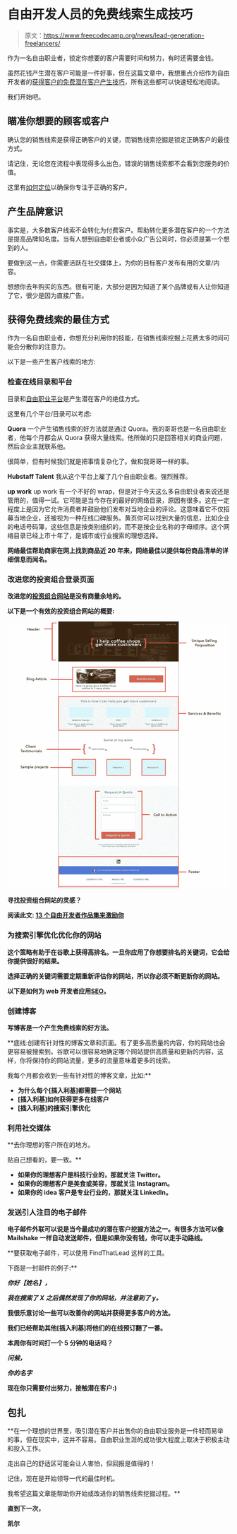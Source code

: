 # 自由开发人员的免费线索生成技巧

> 原文：<https://www.freecodecamp.org/news/lead-generation-freelancers/>

作为一名自由职业者，锁定你想要的客户需要时间和努力，有时还需要金钱。

虽然花钱产生潜在客户可能是一件好事，但在这篇文章中，我想重点介绍作为自由开发者的[获得客户的免费潜在客户产生技巧](https://studywebdevelopment.com/how-to-get-clients-freelance-developer.html)，所有这些都可以快速轻松地阅读。

我们开始吧。

## 瞄准你想要的顾客或客户

确认您的销售线索是获得正确客户的关键，而销售线索挖掘是锁定正确客户的最佳方式。

请记住，无论您在流程中表现得多么出色，错误的销售线索都不会看到您服务的价值。

这里有[如何定位](https://studywebdevelopment.com/niche.html)以确保你专注于正确的客户。

## 产生品牌意识

事实是，大多数客户线索不会转化为付费客户。帮助转化更多潜在客户的一个方法是提高品牌知名度。当有人想到自由职业者或小众广告公司时，你必须是第一个想到的人。

要做到这一点，你需要活跃在社交媒体上，为你的目标客户发布有用的文章/内容。

想想你去年购买的东西。很有可能，大部分是因为知道了某个品牌或有人让你知道了它，很少是因为直接广告。

## 获得免费线索的最佳方式

作为一名自由职业者，你想充分利用你的技能，在销售线索挖掘上花费太多时间可能会分散你的注意力。

以下是一些产生客户线索的地方:

### 检查在线目录和平台

目录和[自由职业平台](https://dev.to/study_web_dev/here-are-10-freelancing-websites-to-find-clients-2d86)是产生潜在客户的绝佳方式。

这里有几个平台/目录可以考虑:

**Quora**
一个产生销售线索的好方法就是通过 Quora。我的哥哥也是一名自由职业者，他每个月都会从 Quora 获得大量线索。他所做的只是回答相关的商业问题，然后企业主就联系他。

很简单，但有时候我们就是把事情复杂化了。做和我哥哥一样的事。

**Hubstaff Talent**
我从这个平台上雇了几个自由职业者。强烈推荐。

**up work**
up work 有一个不好的 wrap，但是对于今天这么多自由职业者来说还是管用的，值得一试。它可能是当今存在的最好的网络目录，原因有很多。这在一定程度上是因为它允许消费者并鼓励他们发布对当地企业的评论。这意味着它不仅招募当地企业，还被视为一种在线口碑服务。黄页你可以找到大量的信息，比如企业的电话号码簿，这些信息是按类别组织的，而不是按企业名称的字母顺序。这个网络目录已经上市十年了，是城市或行业搜索的理想选择。

 **网络最佳帮助商家在网上找到商品近 20 年来，网络最佳以提供每份商品清单的详细信息而闻名。**

### **改进您的投资组合登录页面**

**改进您的[投资组合网站](https://studywebdevelopment.com/portfolio-tips-freelance-developer.html)是没有商量余地的。**

**以下是一个有效的投资组合网站的概要:**

**![image-56](img/73b902ff863a5f1461220d1005cc406a.png)**

**寻找投资组合网站的灵感？**

**阅读此文: [13 个自由开发者作品集来激励你](https://www.freecodecamp.org/news/13-awesome-freelance-developer-portfolios/)**

### **为搜索引擎优化优化你的网站**

**这个策略有助于在谷歌上获得高排名。一旦你应用了你想要排名的关键词，它会给你提供很好的结果。**

**选择正确的关键词需要定期重新评估你的网站，所以你必须不断更新你的网站。**

**以下是如何为 web 开发者应用[SEO](https://studywebdevelopment.com/seo-for-web-developers.html)。**

### **创建博客**

**写博客是一个产生免费线索的好方法。**

**底线:创建有针对性的博客文章和页面。有了更多高质量的内容，你的网站也会更容易被搜索到。谷歌可以很容易地确定哪个网站提供高质量和更新的内容，这样，你将保持你的网站流量，更多的流量意味着更多的线索。

我每个月都会收到一些有针对性的博客文章，比如:**

*   **为什么每个[插入利基]都需要一个网站**
*   **[插入利基]如何获得更多在线客户**
*   **[插入利基]的搜索引擎优化**

### **利用社交媒体**

**去你理想的客户所在的地方。

贴自己想看的，要一致。**

*   **如果你的理想客户是科技行业的，那就关注 Twitter。**
*   **如果你的理想客户是美食或美容，那就关注 Instagram。**
*   **如果你的 idea 客户是专业行业的，那就关注 LinkedIn。**

### **发送引人注目的电子邮件**

**电子邮件外联可以说是当今最成功的潜在客户挖掘方法之一。有很多方法可以像 Mailshake 一样自动发送邮件，但是如果你没有钱，你可以走手动路线。**

**要获取电子邮件，可以使用 FindThatLead 这样的工具。

下面是一封邮件的例子:**

***你好【姓名】，***

***我在搜索了 X 之后偶然发现了你的网站，并注意到了 y。***

**我很乐意讨论一些可以改善你的网站并获得更多客户的方法。**

**我们已经帮助其他[插入利基]将他们的在线预订翻了一番。**

**本周你有时间打一个 5 分钟的电话吗？**

***问候，***

***你的名字***

**现在你只需要付出努力，接触潜在客户:)**

## **包扎**

**在一个理想的世界里，吸引潜在客户并出售你的自由职业服务是一件轻而易举的事，但在现实中，这并不容易。自由职业生涯的成功很大程度上取决于积极主动和投入工作。

走出自己的舒适区可能会让人害怕，但回报是值得的！

记住，现在是开始领导一代的最佳时机。

我希望这篇文章能帮助你开始或改进你的销售线索挖掘过程。**

**直到下一次，**

**凯尔**